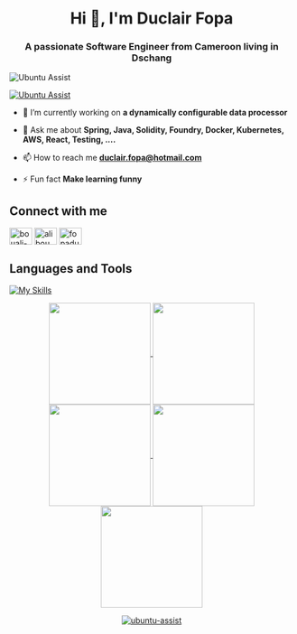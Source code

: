 <h1 align="center">Hi 👋, I'm Duclair Fopa</h1>
<h3 align="center">A passionate Software Engineer from Cameroon living in Dschang</h3> 

<p align="left"> <img src="https://komarev.com/ghpvc/?username=ubuntu-assist&label=Profile%20views&color=0e75b6&style=flat" alt="Ubuntu Assist" /> </p>

<p align="left"> <a href="https://github.com/ryo-ma/github-profile-trophy"><img src="https://github-profile-trophy.vercel.app/?username=ubuntu-assist" alt="Ubuntu Assist" /></a> </p>

- 🔭 I’m currently working on **a dynamically configurable data processor**

- 💬 Ask me about **Spring, Java, Solidity, Foundry, Docker, Kubernetes, AWS, React, Testing, ....**

- 📫 How to reach me **duclair.fopa@hotmail.com**

- ⚡ Fun fact **Make learning funny**

## Connect with me
<p align="left">
<a href="https://linkedin.com/in/duclair-fopa" target="blank"><img align="center" src="https://raw.githubusercontent.com/rahuldkjain/github-profile-readme-generator/master/src/images/icons/Social/linked-in-alt.svg" alt="bouali-ali-33026072" height="30" width="40" /></a>
<a href="https://instagram.com/fopaduclair" target="blank"><img align="center" src="https://raw.githubusercontent.com/rahuldkjain/github-profile-readme-generator/master/src/images/icons/Social/instagram.svg" alt="alibou_coding" height="30" width="40" /></a>
<a href="https://twitter.com/fopaduclair" target="blank"><img align="center" src="https://raw.githubusercontent.com/rahuldkjain/github-profile-readme-generator/master/src/images/icons/Social/twitter.svg" alt="fopaduclair" height="30" width="40" /></a>
</p>

## Languages and Tools
[![My Skills](https://skillicons.dev/icons?i=js,html,css,angular,bash,docker,express,git,github,haskell,idea,ai,java,latex,linux,mongodb,mysql,netlify,nodejs,npm,postman,react,spring,stackoverflow,ts,vscode,vite,vercel,tailwind,solidity,maven,linkedin,githubactions,c,graphql,ubuntu,windows,postgres,atom,regex,styledcomponents,svg,yarn,pnpm,sublime)](https://skillicons.dev)

<div align="center">
<a href="https://github.com/ubuntu-assist">
<img align="center" src="http://github-profile-summary-cards.vercel.app/api/cards/stats?username=ubuntu-assist&theme=2077" height="180em" />
<img align="center" src="http://github-profile-summary-cards.vercel.app/api/cards/most-commit-language?username=ubuntu-assist&theme=2077" height="180em" />
<img align="center" src="http://github-profile-summary-cards.vercel.app/api/cards/repos-per-language?username=ubuntu-assist&theme=2077" height="180em" />
<img align="center" src="http://github-profile-summary-cards.vercel.app/api/cards/productive-time?username=ubuntu-assist&theme=2077" height="180em" />
<img align="center" src="http://github-profile-summary-cards.vercel.app/api/cards/profile-details?username=ubuntu-assist&theme=2077" height="180em" />
</div>

<p style="text-align: center;"><img align="center" src="https://github-readme-streak-stats.herokuapp.com/?user=ubuntu-assist&" alt="ubuntu-assist" /></p>
